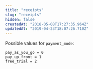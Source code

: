 ```yaml
---
title: "receipts"
slug: "receipts"
hidden: false
createdAt: "2018-05-08T17:27:35.964Z"
updatedAt: "2019-04-23T18:07:26.710Z"
---
```

Possible values for `payment_mode`:
```
pay_as_you_go = 0
pay_up_front = 1
free_trial = 2
```